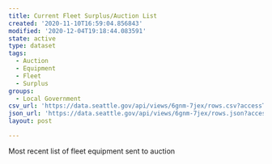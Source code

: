 ```yaml
---
title: Current Fleet Surplus/Auction List
created: '2020-11-10T16:59:04.856843'
modified: '2020-12-04T19:18:44.083591'
state: active
type: dataset
tags:
  - Auction
  - Equipment
  - Fleet
  - Surplus
groups:
  - Local Government
csv_url: 'https://data.seattle.gov/api/views/6gnm-7jex/rows.csv?accessType=DOWNLOAD'
json_url: 'https://data.seattle.gov/api/views/6gnm-7jex/rows.json?accessType=DOWNLOAD'
layout: post

---
```

Most recent list of fleet equipment sent to auction
